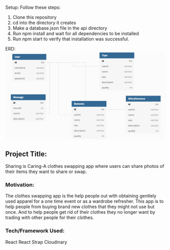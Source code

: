 Setup: Follow these steps:
1. Clone this repository
2. cd into the directory it creates
3. Make a database.json file in the api directory
4. Run npm install and wait for all dependencies to be installed
5. Run npm start to verify that installation was successful.

ERD: ![Image description](https://github.com/hspradlin8/ClothesSwap/blob/master/Screen%20Shot%202019-10-17%20at%2011.09.37%20AM.png)

## Project Title:
Sharing is Caring-A clothes swapping app where users can share photos of their items they want to share or swap.

### Motivation:
The clothes swapping app is the help people out with obtaining gentlely used apparel for a one time event or as a wardrobe refresher. This app is to help people from buying brand new clothes that they might not use but once. And to help people get rid of their clothes they no longer want by trading with other people for their clothes. 

### Tech/Framework Used:

React 
React Strap
Cloudinary




